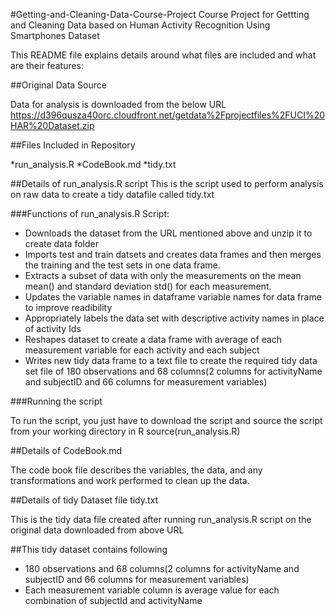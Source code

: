 #Getting-and-Cleaning-Data-Course-Project
Course Project for Gettting and Cleaning Data based on Human Activity Recognition Using Smartphones Dataset

This README file explains details around what files are included and what are their features:

##Original Data Source

Data for analysis is downloaded from the below URL
https://d396qusza40orc.cloudfront.net/getdata%2Fprojectfiles%2FUCI%20HAR%20Dataset.zip

##Files Included in Repository

*run_analysis.R
*CodeBook.md
*tidy.txt

##Details of run_analysis.R script
This is the script used to perform analysis on raw data to create a tidy datafile called tidy.txt

###Functions of run_analysis.R Script:

* Downloads the dataset from the URL mentioned above and unzip it to create data folder
* Imports test and train datsets and creates data frames and then merges the training and the test sets in one data             frame.
* Extracts a subset of data with only the measurements on the mean mean() and standard deviation std() for each measurement. 
* Updates the variable names in dataframe variable names for data frame to improve readibility
* Appropriately labels the data set with descriptive activity names in place of activity Ids
* Reshapes dataset to create a data frame with average of each measurement variable for each activity and each subject
* Writes new tidy data frame to a text file to create the required tidy data set file of 180 observations and 68 columns(2     columns for activityName and subjectID and 66 columns for measurement variables)

###Running the script

To run the script, you just have to download the script and source the script from your working directory in R source(run_analysis.R)

##Details of CodeBook.md

The code book file describes the variables, the data, and any transformations and work performed to clean up the data.

##Details of tidy Dataset file tidy.txt

This is the tidy data file created after running run_analysis.R script on the original data downloaded from
above URL

##This tidy dataset contains following

* 180 observations and 68 columns(2 columns for activityName and subjectID and 66 columns for measurement variables)
* Each measurement variable column is average value for each combination of subjectId and activityName


